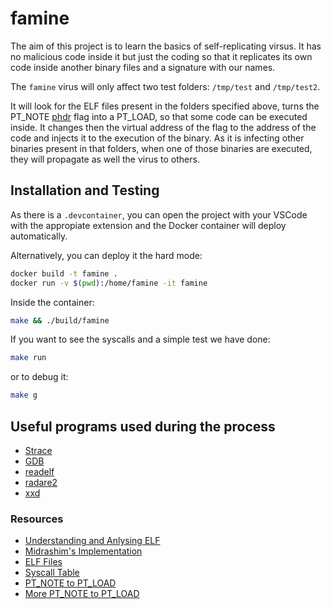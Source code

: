 # famine

The aim of this project is to learn the basics of self-replicating virsus. It has no malicious code inside it but just the coding so that it replicates its own code inside another binary files and a signature with our names.

The `famine` virus will only affect two test folders: `/tmp/test` and `/tmp/test2`.

It will look for the ELF files present in the folders specified above, turns the PT_NOTE [phdr](https://man7.org/linux/man-pages/man5/elf.5.html) flag into a PT_LOAD, so that some code can be executed inside. It changes then the virtual address of the flag to the address of the code and injects it to the execution of the binary. As it is infecting other binaries present in that folders, when one of those binaries are executed, they will propagate as well the virus to others.

## Installation and Testing

As there is a `.devcontainer`, you can open the project with your VSCode with the appropiate extension and the Docker container will deploy automatically.

Alternatively, you can deploy it the hard mode:

```bash
docker build -t famine .
docker run -v $(pwd):/home/famine -it famine
```

Inside the container:

```bash
make && ./build/famine
```

If you want to see the syscalls and a simple test we have done:

```bash
make run
```

or to debug it:

```bash
make g
```

## Useful programs used during the process

- [Strace](https://strace.io/)
- [GDB](https://www.sourceware.org/gdb/)
- [readelf](https://man7.org/linux/man-pages/man1/readelf.1.html)
- [radare2](https://rada.re/n/radare2.html)
- [xxd](https://manpages.org/xxd)

### Resources

- [Understanding and Anlysing ELF](https://linux-audit.com/elf-binaries-on-linux-understanding-and-analysis/)
- [Midrashim's Implementation](https://samples.vx-underground.org/root/Papers/Linux/Infection/2021-01-18%20-%20ELF%20Infection%20in%20Assembly%20x64%20-%20Midrashim%20virus.pdf)
- [ELF Files](https://man7.org/linux/man-pages/man5/elf.5.html)
- [Syscall Table](https://blog.rchapman.org/posts/Linux_System_Call_Table_for_x86_64/)
- [PT_NOTE to PT_LOAD](https://tmpout.sh/1/2.html)
- [More PT_NOTE to PT_LOAD](https://www.symbolcrash.com/2019/03/27/pt_note-to-pt_load-injection-in-elf/)
